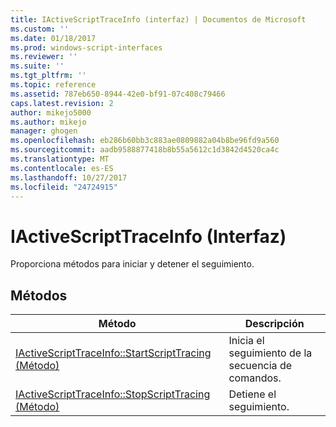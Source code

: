 ```yaml
---
title: IActiveScriptTraceInfo (interfaz) | Documentos de Microsoft
ms.custom: ''
ms.date: 01/18/2017
ms.prod: windows-script-interfaces
ms.reviewer: ''
ms.suite: ''
ms.tgt_pltfrm: ''
ms.topic: reference
ms.assetid: 787eb650-8944-42e0-bf91-07c408c79466
caps.latest.revision: 2
author: mikejo5000
ms.author: mikejo
manager: ghogen
ms.openlocfilehash: eb286b60bb3c883ae0809882a04b8be96fd9a560
ms.sourcegitcommit: aadb9588877418b8b55a5612c1d3842d4520ca4c
ms.translationtype: MT
ms.contentlocale: es-ES
ms.lasthandoff: 10/27/2017
ms.locfileid: "24724915"
---
```

# <a name="iactivescripttraceinfo-interface"></a>IActiveScriptTraceInfo (Interfaz)
Proporciona métodos para iniciar y detener el seguimiento.  
  
## <a name="methods"></a>Métodos  
  
|Método|Descripción|  
|------------|-----------------|  
|[IActiveScriptTraceInfo::StartScriptTracing (Método)](../../winscript/reference/iactivescripttraceinfo-startscripttracing-method.md)|Inicia el seguimiento de la secuencia de comandos.|  
|[IActiveScriptTraceInfo::StopScriptTracing (Método)](../../winscript/reference/iactivescripttraceinfo-stopscripttracing-method.md)|Detiene el seguimiento.|